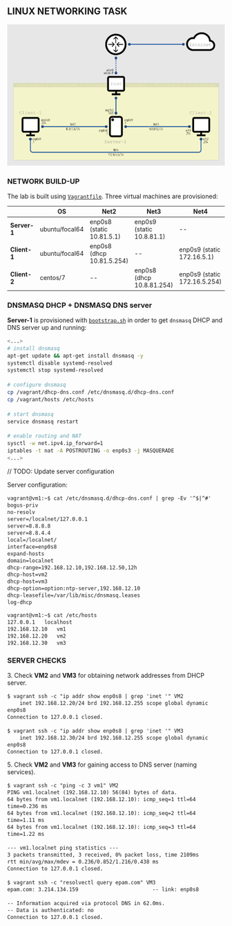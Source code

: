 ## LINUX NETWORKING TASK

![Network diagram](screenshots/network.png)

### NETWORK BUILD-UP

The lab is built using [`Vagrantfile`](dnsmasq/Vagrantfile). Three virtual machines are provisioned:

| | OS | Net2 | Net3 | Net4 |
|---|---|---|---|---|
| **Server-1** | ubuntu/focal64 | enp0s8 (static 10.81.5.1) | enp0s9 (static 10.8.81.1) | -- |
| **Client-1** | ubuntu/focal64 | enp0s8 (dhcp 10.81.5.254) | -- | enp0s9 (static 172.16.5.1) |
| **Client-2** | centos/7 | -- | enp0s8 (dhcp 10.8.81.254) | enp0s9 (static 172.16.5.254) |


### DNSMASQ DHCP + DNSMASQ DNS server

**Server-1** is provisioned with [`bootstrap.sh`](dnsmasq/bootstrap.sh) in order to get `dnsmasq` DHCP and DNS server up and running:

```bash
<...>
# install dnsmasq
apt-get update && apt-get install dnsmasq -y
systemctl disable systemd-resolved
systemctl stop systemd-resolved

# configure dnsmasq
cp /vagrant/dhcp-dns.conf /etc/dnsmasq.d/dhcp-dns.conf
cp /vagrant/hosts /etc/hosts

# start dnsmasq
service dnsmasq restart

# enable routing and NAT
sysctl -w net.ipv4.ip_forward=1
iptables -t nat -A POSTROUTING -o enp0s3 -j MASQUERADE
<...>
```

// TODO: Update server configuration

Server configuration:
```console
vagrant@vm1:~$ cat /etc/dnsmasq.d/dhcp-dns.conf | grep -Ev '^$|^#'
bogus-priv
no-resolv
server=/localnet/127.0.0.1
server=8.8.8.8
server=8.8.4.4
local=/localnet/
interface=enp0s8
expand-hosts
domain=localnet
dhcp-range=192.168.12.10,192.168.12.50,12h
dhcp-host=vm2
dhcp-host=vm3
dhcp-option=option:ntp-server,192.168.12.10
dhcp-leasefile=/var/lib/misc/dnsmasq.leases
log-dhcp
```
```console
vagrant@vm1:~$ cat /etc/hosts
127.0.0.1	localhost
192.168.12.10	vm1
192.168.12.20	vm2
192.168.12.30	vm3
```


### SERVER CHECKS

3.&nbsp;Check **VM2** and **VM3** for obtaining network addresses from DHCP server.

```console
$ vagrant ssh -c "ip addr show enp0s8 | grep 'inet '" VM2
    inet 192.168.12.20/24 brd 192.168.12.255 scope global dynamic enp0s8
Connection to 127.0.0.1 closed.

$ vagrant ssh -c "ip addr show enp0s8 | grep 'inet '" VM3
    inet 192.168.12.30/24 brd 192.168.12.255 scope global dynamic enp0s8
Connection to 127.0.0.1 closed.
```

5.&nbsp;Check **VM2** and **VM3** for gaining access to DNS server (naming services).

```console
$ vagrant ssh -c "ping -c 3 vm1" VM2
PING vm1.localnet (192.168.12.10) 56(84) bytes of data.
64 bytes from vm1.localnet (192.168.12.10): icmp_seq=1 ttl=64 time=0.236 ms
64 bytes from vm1.localnet (192.168.12.10): icmp_seq=2 ttl=64 time=1.11 ms
64 bytes from vm1.localnet (192.168.12.10): icmp_seq=3 ttl=64 time=1.22 ms

--- vm1.localnet ping statistics ---
3 packets transmitted, 3 received, 0% packet loss, time 2109ms
rtt min/avg/max/mdev = 0.236/0.852/1.216/0.438 ms
Connection to 127.0.0.1 closed.

$ vagrant ssh -c "resolvectl query epam.com" VM3
epam.com: 3.214.134.159                        -- link: enp0s8

-- Information acquired via protocol DNS in 62.0ms.
-- Data is authenticated: no
Connection to 127.0.0.1 closed.
```

